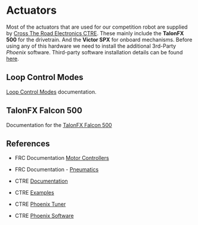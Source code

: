 # Actuators

Most of the actuators that are used for our competition robot are supplied by [Cross The Road Electronics CTRE](https://docs.ctre-phoenix.com/en/latest/index.html).  These mainly include the **TalonFX 500** for the drivetrain.  And the **Victor SPX** for onboard mechanisms.  Before using any of this hardware we need to install the additional 3rd-Party *Phoenix* software. Third-party software installation details can be found [here](../../Tools/vscode.md#pheonix).

## Loop Control Modes

[Loop Control Modes](https://docs.ctre-phoenix.com/en/stable/ch16_ClosedLoop.html#closed-loop-control-modes) documentation.


## TalonFX Falcon 500

Documentation for the [TalonFX Falcon 500](https://docs.ctre-phoenix.com/en/latest/ch13_MC.html)


## References

- FRC Documentation [Motor Controllers](https://docs.wpilib.org/en/latest/docs/software/hardware-apis/motors/index.html)

- FRC Documentation - [Pneumatics](https://docs.wpilib.org/en/latest/docs/software/hardware-apis/pneumatics/pneumatics.html)

- CTRE [Documentation](https://docs.ctre-phoenix.com/en/latest/index.html)

- CTRE [Examples](https://github.com/CrossTheRoadElec/Phoenix-Examples-Languages) 

- CTRE [Phoenix Tuner](https://docs.ctre-phoenix.com/en/latest/ch03_PrimerPhoenixSoft.html#what-is-phoenix-tuner)

- CTRE [Phoenix Software](https://store.ctr-electronics.com/software/)